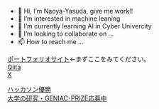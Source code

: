- 👋 Hi, I’m Naoya-Yasuda,  give me work!!
- 👀 I’m interested in machine leaning
- 🌱 I’m currently learning AI in Cyber Univercity
- 💞️ I’m looking to collaborate on ...
- 📫 How to reach me ...

[ポートフォリオサイト](https://naoya-yasuda.github.io/portfolio2/)←まずここをみてください。<br>
[Qiita](https://qiita.com/2301330039zz)<br>
[X](https://twitter.com/yasutyNhoffman/)<br>

[ハッカソン優勝](https://hacku.yahoo.co.jp/hacku2023_online/index.html)<br>
[大学の研究・GENIAC-PRIZE応募中](https://corporate-bias-study.streamlit.app/)<br>

<!---
Naoya-Yasuda/Naoya-Yasuda is a ✨ special ✨ repository because its `README.md` (this file) appears on your GitHub profile.
You can click the Preview link to take a look at your changes.
--->
